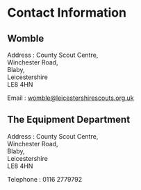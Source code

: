 Contact Information
===================

Womble
------

Address
:	County Scout Centre,<br>
	Winchester Road,<br>
	Blaby,<br>
	Leicestershire<br>
	LE8 4HN

Email
:	[womble@leicestershirescouts.org.uk](mailto:womble@leicestershirescouts.org.uk)


The Equipment Department
------------------------

Address
:	County Scout Centre,<br>
	Winchester Road,<br>
	Blaby,<br>
	Leicestershire<br>
	LE8 4HN

Telephone
:	0116 2779792